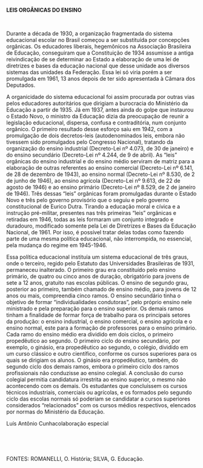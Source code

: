 **LEIS ORGÂNICAS DO ENSINO**

 

Durante a década de 1930, a organização fragmentada do sistema
educacional escolar no Brasil começou a ser substituída por concepções
orgânicas. Os educadores liberais, hegemônicos na Associação Brasileira
de Educação, conseguiram que a Constituição de 1934 assumisse a antiga
reivindicação de se determinar ao Estado a elaboração de uma lei de
diretrizes e bases da educação nacional que desse unidade aos diversos
sistemas das unidades da Federação. Essa lei só viria porém a ser
promulgada em 1961, 13 anos depois de ter sido apresentada à Câmara dos
Deputados.

A organicidade do sistema educacional foi assim procurada por outras
vias pelos educadores autoritários que dirigiam a burocracia do
Ministério da Educação a partir de 1935. Já em 1937, antes ainda do
golpe que instaurou o Estado Novo, o ministro da Educação dizia da
preocupação de reunir a legislação educacional, dispersa, confusa e
contraditória, num conjunto orgânico. O primeiro resultado desse esforço
saiu em 1942, com a promulgação de dois decretos-leis (autodenominados
leis, embora não tivessem sido promulgados pelo Congresso Nacional),
tratando da organização do ensino industrial (Decreto-Lei nº 4.073, de
30 de janeiro) e do ensino secundário (Decreto-Lei nº 4.244, de 9 de
abril). As “leis” orgânicas do ensino industrial e do ensino médio
serviram de matriz para a elaboração de outras referentes ao ensino
comercial (Decreto-Lei nº 6.141, de 28 de dezembro de 1943), ao ensino
normal (Decreto-Lei nº 8.530, de 2 de junho de 1946), ao ensino agrícola
(Decreto-Lei nº 9.613, de 22 de agosto de 1946) e ao ensino primário
(Decreto-Lei nº 8.529, de 2 de janeiro de 1946). Três dessas “leis”
orgânicas foram promulgadas durante o Estado Novo e três pelo governo
provisório que o seguiu e pelo governo constitucional de Eurico Dutra.
Tirando a educação moral e cívica e a instrução pré-militar, presentes
nas três primeiras “leis” orgânicas e retiradas em 1946, todas as leis
formaram um conjunto integrado e duradouro, modificado somente pela Lei
de Diretrizes e Bases da Educação Nacional, de 1961. Por isso, é
possível tratar delas todas como fazendo parte de uma mesma política
educacional, não interrompida, no essencial, pela mudança do regime em
1945-1946.

Essa política educacional instituía um sistema educacional de três
graus, onde o terceiro, regido pelo Estatuto das Universidades
Brasileiras de 1931, permaneceu inalterado. O primeiro grau era
constituído pelo ensino primário, de quatro ou cinco anos de duração,
obrigatório para jovens de sete a 12 anos, gratuito nas escolas
públicas. O ensino de segundo grau, posterior ao primeiro, também
chamado de ensino médio, para jovens de 12 anos ou mais, compreendia
cinco ramos. O ensino secundário tinha o objetivo de formar
“individualidades condutoras”, pelo próprio ensino nele ministrado e
pela preparação para o ensino superior. Os demais ramos tinham a
finalidade de formar força de trabalho para os principais setores da
produção: o ensino industrial, o ensino comercial, o ensino agrícola e o
ensino normal, este para a formação de professores para o ensino
primário. Cada ramo do ensino médio era dividido em dois ciclos, o
primeiro propedêutico ao segundo. O primeiro ciclo do ensino secundário,
por exemplo, o ginásio, era propedêutico ao segundo, o colégio, dividido
em um curso clássico e outro científico, conforme os cursos superiores
para os quais se dirigiam os alunos. O ginásio era propedêutico, também,
do segundo ciclo dos demais ramos, embora o primeiro ciclo dos ramos
profissionais não conduzisse ao ensino colegial. A conclusão do curso
colegial permitia candidatura irrestrita ao ensino superior, o mesmo não
acontecendo com os demais. Os estudantes que concluíssem os cursos
técnicos industriais, comerciais ou agrícolas, e os formados pelo
segundo ciclo das escolas normais só poderiam se candidatar a cursos
superiores considerados “relacionados” com os cursos médios respectivos,
elencados por normas do Ministério da Educação.

Luís Antônio Cunhacolaboração especial

 

 

FONTES: ROMANELLI, O. História; SILVA, G. Educação.

 
